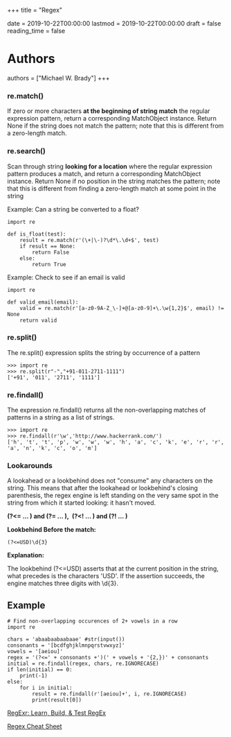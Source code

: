 +++
title = "Regex"

date = 2019-10-22T00:00:00
lastmod = 2019-10-22T00:00:00
draft = false
reading_time = false

# Authors
authors = ["Michael W. Brady"]
+++
### re.match()

If zero or more characters **at the beginning of string match** the regular expression pattern, return a corresponding MatchObject instance. Return None if the string does not match the pattern; note that this is different from a zero-length match.

### re.search()

Scan through string **looking for a location** where the regular expression pattern produces a match, and return a corresponding MatchObject instance. Return None if no position in the string matches the pattern; note that this is different from finding a zero-length match at some point in the string

Example: Can a string be converted to a float?

    import re
    
    def is_float(test):
        result = re.match(r'(\+|\-)?\d*\.\d+$', test)
        if result == None:
            return False
        else:
            return True

Example: Check to see if an email is valid

    import re
    
    def valid_email(email):
        valid = re.match(r'[a-z0-9A-Z_\-]+@[a-z0-9]+\.\w{1,2}$', email) != None
        return valid

### re.split()

The re.split() expression splits the string by occurrence of a pattern

    >>> import re
    >>> re.split(r"-","+91-011-2711-1111")
    ['+91', '011', '2711', '1111']

### re.findall()

The expression re.findall() returns all the non-overlapping matches of patterns in a string as a list of strings.

    >>> import re
    >>> re.findall(r'\w','http://www.hackerrank.com/')
    ['h', 't', 't', 'p', 'w', 'w', 'w', 'h', 'a', 'c', 'k', 'e', 'r', 'r', 'a', 'n', 'k', 'c', 'o', 'm']

### Lookarounds

A lookahead or a lookbehind does not "consume" any characters on the string. This means that after the lookahead or lookbehind's closing parenthesis, the regex engine is left standing on the very same spot in the string from which it started looking: it hasn't moved.

**(?<= … ) and (?= … ), (?<! … ) and (?! … )**

**Lookbehind Before the match:**

`(?<=USD)\d{3}`

**Explanation:**

The lookbehind (?<=USD) asserts that at the current position in the string, what precedes is the characters 'USD'. If the assertion succeeds, the engine matches three digits with \d{3}.

## Example

    # Find non-overlapping occurences of 2+ vowels in a row
    import re
    
    chars = 'abaabaabaabaae' #str(input())
    consonants = '[bcdfghjklmnpqrstvwxyz]'
    vowels = '[aeiou]'
    regex = '(?<=' + consonants +')(' + vowels + '{2,})' + consonants
    initial = re.findall(regex, chars, re.IGNORECASE)
    if len(initial) == 0:
        print(-1)
    else: 
        for i in initial: 
            result = re.findall(r'[aeiou]+', i, re.IGNORECASE)
            print(result[0])

[RegExr: Learn, Build, & Test RegEx](https://regexr.com)

[Regex Cheat Sheet](https://www.rexegg.com/regex-quickstart.html)